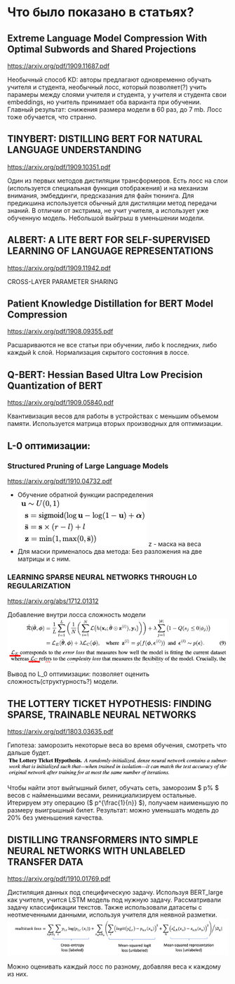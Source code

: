 # Что было показано в статьях?

## Extreme Language Model Compression With Optimal Subwords and Shared Projections

https://arxiv.org/pdf/1909.11687.pdf

Необычный способ KD: авторы предлагают одновременно обучать учителя и студента, необычный лосс, который позволяет(?) учить парамеры между слоями учителя и студента, у учителя и студента свои embeddings, но учитель принимает оба варианта при обучении. Главный результат: снижения размера модели в 60 раз, до 7 mb.
Лосс тоже обучается, что странно.

## TINYBERT: DISTILLING BERT FOR NATURAL LANGUAGE UNDERSTANDING

https://arxiv.org/pdf/1909.10351.pdf

Один из первых методов дистиляции трансформеров. Есть лосс на слои (используется специальная функция отображения) и на механизм внимания, эмбеддинги, предсказания для файн тюнинга. Для предикшина используется обычный для дистиляции метод передачи знаний. В отличии от экстрима, не учит учителя, а использует уже обученную модель. Небольшой выйгрыш в уменьшении модели.

## ALBERT: A LITE BERT FOR SELF-SUPERVISED LEARNING OF LANGUAGE REPRESENTATIONS

https://arxiv.org/pdf/1909.11942.pdf

CROSS-LAYER PARAMETER SHARING

## Patient Knowledge Distillation for BERT Model Compression

https://arxiv.org/pdf/1908.09355.pdf

Расшариваются не все статьи при обучении, либо k последних, либо каждый k слой. Нормализация скрытого состояния в лоссе.

## Q-BERT: Hessian Based Ultra Low Precision Quantization of BERT

https://arxiv.org/pdf/1909.05840.pdf

Квантивизация весов для работы в устройствах с меньшим объемом памяти. Используется матрица вторых производных для оптимизации.

## L-0 оптимизации:
### Structured Pruning of Large Language Models

https://arxiv.org/pdf/1910.04732.pdf

- Обучение обратной функции распределения
  ![pic](l0-1.png)
  z - маска на веса
- Для маски применалось два метода: Без разложения на две матрицы и с ним.

### LEARNING SPARSE NEURAL NETWORKS THROUGH L0 REGULARIZATION

https://arxiv.org/abs/1712.01312

Добавление внутри лосса сложность модели
![pic](l0-2.png)

Вывод по L_0 оптимизации: позволяет оценить сложность(структурность?) модели.

## THE LOTTERY TICKET HYPOTHESIS: FINDING SPARSE, TRAINABLE NEURAL NETWORKS

https://arxiv.org/pdf/1803.03635.pdf

Гипотеза: заморозить некоторые веса во время обучения, смотреть что дальше будет.
![pic](l0-4.png)

Чтобы найти этот выйгышный билет, обучать сеть, заморозим $ p\% $ весов с найменьшими весами, реинициализируем остальные. Итерируем эту операцию ($ p^{\frac{1}{n}} $), получаем наименьшую по размеру выигрышный билет.
Результат: можно уменьшать модель до 20% без уменьшения качества.

##  DISTILLING TRANSFORMERS INTO SIMPLE NEURAL NETWORKS WITH UNLABELED TRANSFER DATA

https://arxiv.org/pdf/1910.01769.pdf

Дистиляция данных под специфическую задачу. Используя BERT_large как учителя, учится LSTM модель под нужную задачу. Рассматривали задачу классификации текстов. Также использовали датасеты с неотмеченными данными, используя учителя для неявной разметки.
![pic](l0-5.png)

Можно оценивать каждый лосс по разному, добавляя веса к каждому из них.
